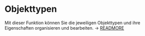 # Objekttypen

Mit dieser Funktion können Sie die jeweiligen Objekttypen und ihre Eigenschaften organisieren und bearbeiten. → [READMORE](../../../grundlagen/benutzerdefinierte-objekttypen.md)
